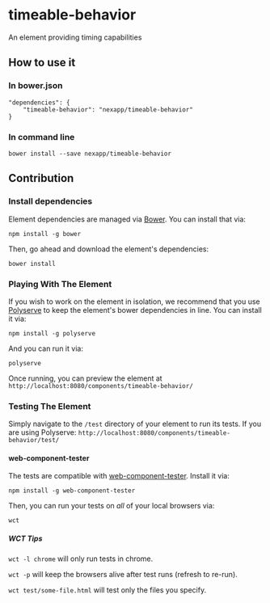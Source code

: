 # timeable-behavior

An element providing timing capabilities

## How to use it

### In bower.json
	"dependencies": {
		"timeable-behavior": "nexapp/timeable-behavior"
	}

### In command line
	bower install --save nexapp/timeable-behavior

## Contribution
	
### Install dependencies

Element dependencies are managed via [Bower](http://bower.io/). You can
install that via:

    npm install -g bower

Then, go ahead and download the element's dependencies:

    bower install


### Playing With The Element

If you wish to work on the element in isolation, we recommend that you use
[Polyserve](https://github.com/PolymerLabs/polyserve) to keep the element's
bower dependencies in line. You can install it via:

    npm install -g polyserve

And you can run it via:

    polyserve

Once running, you can preview the element at
`http://localhost:8080/components/timeable-behavior/`


### Testing The Element

Simply navigate to the `/test` directory of your element to run its tests. If
you are using Polyserve: `http://localhost:8080/components/timeable-behavior/test/`

#### web-component-tester 

The tests are compatible with [web-component-tester](https://github.com/Polymer/web-component-tester).
Install it via:

    npm install -g web-component-tester

Then, you can run your tests on _all_ of your local browsers via:

    wct

##### WCT Tips

`wct -l chrome` will only run tests in chrome.

`wct -p` will keep the browsers alive after test runs (refresh to re-run).

`wct test/some-file.html` will test only the files you specify.
